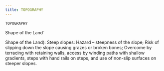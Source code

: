 ```yaml
---
title: TOPOGRAPHY
---
```

`TOPOGRAPHY`

Shape of the Land`

Shape of the Land):
Steep slopes:
Hazard – steepness of the slope;
Risk of slipping down the slope causing grazes or broken bones;
Overcome by terracing with retaining walls, access by winding paths with shallow gradients, steps with hand rails on steps, and use of non-slip surfaces on steeper slopes.

